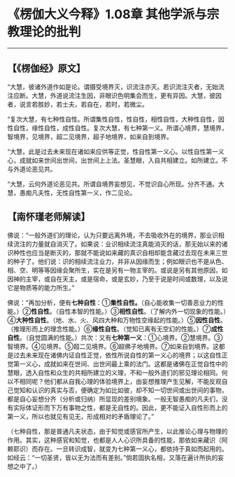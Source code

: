 # 《楞伽大义今释》1.08章 其他学派与宗教理论的批判

------

## 【《楞伽经》原文】

“大慧，彼诸外道作如是论。谓摄受境界灭，识流注亦灭。若识流注灭者，无始流注应断。大慧，外道说流注生因，非眼识色明集会而生，更有异因。大慧，彼因者，说言若胜妙，若士夫，若自在，若时，若微尘。

“复次大慧，有七种性自性。所谓集性自性，性自性，相性自性，大种性自性，因性自性，缘性自性，成性自性。复次大慧，有七种第一义。所谓心境界，慧境界，智境界，见境界，超二见境界，超子地境界，如来自到境界。

“大慧，此是过去未来现在诸如来应供等正觉，性自性第一义心。以性自性第一义心，成就如来世间出世间，出世间上上法。圣慧眼，入自共相建立。如所建立。不与外道论恶见共。

“大慧，云何外道论恶见共。所谓自境界妄想见，不觉识自心所现。分齐不通。大慧，愚痴凡夫性，无性自性第一义，作二见论。

## 【南怀瑾老师解读】

佛说：“一般外道们的理论，认为只要远离外境，不去吸收外在的境界，那业识相续流注的力量就自消灭了。如果说：业识相续流注真能消灭的话，那无始以来的诸识种性也应当是断灭的，那就不能说如来藏的真识自相却能含藏过去现在未来三世的种子了。他们说：识的相续流注业力，并非从因缘而生；例如眼识也不是从色、相、空、明等等因缘会聚所生，实在是另有一物主宰的。或说是另有其他原因，如因神的主宰，或自在天主，或是宿命，或是玄妙，乃至于说是时间或数理，以及说它是物质等的能力所生。”

佛说：“再加分析，便有**七种自性**：①**集性自性。**（自心能收集一切善恶业力的性能。）②**性自性**。（自性本智的性能。）③**相性自性**。（了解内外一切现象的性能。）④**大种性自性**。（地、水、火、风四大种和万物性空缘起的性能。）⑤**因性自性**。（推理形而上的理念性能。）⑥**缘性自性**。（觉知已离有无空幻的性能。）⑦**成性自性**。（自觉圆满的性能。）共次：又有**七种第一义**：①心境界。②慧境界。③智境界。④见境界。⑤超二见境界。⑥超佛子地境界。⑦如来自到境界。这都是过去未来现在诸佛内证自性正觉，依性所说自性的第一义心的境界；以这自性正觉第一义心，成就如来在世间、出世间最上乘的法门。这都是诸佛在正觉自性中的慧眼，透入自性和众生的共相所建立的义理，不和一般外道们的邪见理论相同。何以不相同呢？他们都从自我心理的体验境界上，由妄想推理产生见解，不能反观自己觉知和认识的真实与否，便确定为如比如彼，却不知一切世间或出世间的事物，都是自心妄想分齐（分析或归纳）所显现的差别境象。一般无智愚痴的凡夫们，没有实际体证形而下万有事物之性，都是无自性的。因此，更不能证入自性形而上的第一义，所以也就见有见无，形成相对的矛盾理论了。”

（七种自性，那是普通凡夫状态，由于知觉或感官所产生，以此推论心理与物理的作用。其实，这种感官和知觉，也都是人人心识所具备的性能，那依如来藏识（阿赖耶识）而存在。一旦转识成智，就变为七种第一义心，都依持于真如而起用的。如经云：“一切圣贤，皆以无为法而有差别。”倘若固执名相，又落在遍计所执的妄想之中了。）

